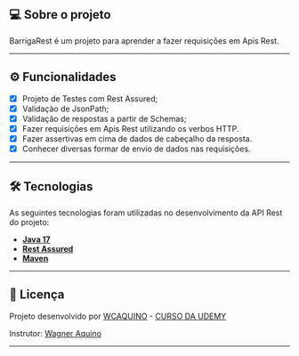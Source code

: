 ## 💻 Sobre o projeto

BarrigaRest é um projeto para aprender a fazer requisições em Apis Rest.

---

## ⚙️ Funcionalidades

- [x] Projeto de Testes com Rest Assured;
- [x] Validação de JsonPath;
- [x] Validação de respostas a partir de Schemas;
- [x] Fazer requisições em Apis Rest utilizando os verbos HTTP.
- [x] Fazer assertivas em cima de dados de cabeçalho da resposta.
- [x] Conhecer diversas formar de envio de dados nas requisições.

---

## 🛠 Tecnologias

As seguintes tecnologias foram utilizadas no desenvolvimento da API Rest do projeto:

- **[Java 17](https://www.oracle.com/java)**
- **[Rest Assured](https://rest-assured.io/)**
- **[Maven](https://maven.apache.org)**

---

## 📝 Licença

Projeto desenvolvido por [WCAQUINO](https://wcaquino.me/) - [CURSO DA UDEMY](https://www.udemy.com/course/testando-api-rest-com-rest-assured/)

Instrutor: [Wagner Aquino](https://wcaquino.me/)

---